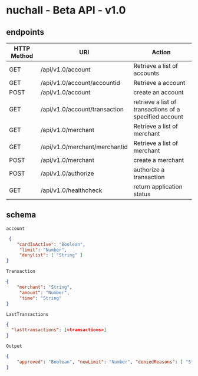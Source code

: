 # nuchall - Beta API - v1.0



## endpoints

| HTTP Method | URI | Action|
|------------ |-----|-------|
| GET | /api/v1.0/account | Retrieve a list of accounts  |
| GET | /api/v1.0/account/accountid | Retrieve a account |
| POST | /api/v1.0/account | create an account |
| GET | /api/v1.0/account/transaction | retrieve a list of transactions of a specified account |
| GET | /api/v1.0/merchant | Retrieve a list of merchant |
| GET | /api/v1.0/merchant/merchantid | Retrieve a list of merchant |
| POST | /api/v1.0/merchant | create a merchant |
| POST | /api/v1.0/authorize | authorize a transaction |
| GET | /api/v1.0/healthcheck | return application status |

## schema

`account`
```json
 {
    "cardIsActive": "Boolean",
     "limit": "Number",
     "denylist": [ "String" ]
}
```

`Transaction`
```json
{
    "merchant": "String",
     "amount": "Number",
     "time": "String"
}
```

`LastTransactions`
```json
{
  "lasttransactions": [<transactions>]
}
```

`Output`
```json
{
    "approved": "Boolean", "newLimit": "Number", "deniedReasons": [ "String" ]
}
```
